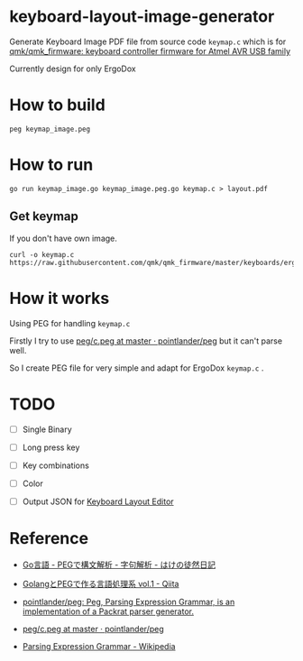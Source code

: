 # keyboard-layout-image-generator
Generate Keyboard Image PDF file
 from source code `keymap.c`
 which is for [qmk/qmk_firmware: keyboard controller firmware for Atmel AVR USB family](https://github.com/qmk/qmk_firmware)

Currently design for only ErgoDox

# How to build

```
peg keymap_image.peg
```

# How to run

```
go run keymap_image.go keymap_image.peg.go keymap.c > layout.pdf
```

## Get keymap

If you don't have own image.

```
curl -o keymap.c https://raw.githubusercontent.com/qmk/qmk_firmware/master/keyboards/ergodox/keymaps/default/keymap.c
```

# How it works

Using PEG for handling `keymap.c`

Firstly I try to use [peg/c.peg at master · pointlander/peg](https://github.com/pointlander/peg/blob/master/grammars/c/c.peg)
but it can't parse well.

So I create PEG file for very simple and adapt for ErgoDox `keymap.c` .

# TODO

* [ ] Single Binary
* [ ] Long press key
* [ ] Key combinations
* [ ] Color
* [ ] Output JSON for [Keyboard Layout Editor](http://www.keyboard-layout-editor.com/)


# Reference

* [Go言語 - PEGで構文解析 - 字句解析 - はけの徒然日記](http://d.hatena.ne.jp/hake/20151004/p1)

* [GolangとPEGで作る言語処理系 vol.1 - Qiita](http://qiita.com/erukiti/items/9e9cada94178ed10a1fa)

* [pointlander/peg: Peg, Parsing Expression Grammar, is an implementation of a Packrat parser generator.](https://github.com/pointlander/peg)

* [peg/c.peg at master · pointlander/peg](https://github.com/pointlander/peg/blob/master/grammars/c/c.peg)

* [Parsing Expression Grammar - Wikipedia](https://ja.wikipedia.org/wiki/Parsing_Expression_Grammar)
